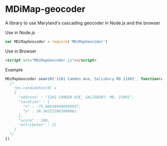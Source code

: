 MDiMap-geocoder
===============

A library to use Maryland's cascading geocoder in Node.js and the browser

Use in Node.js

```javascript
var MDiMapGeocoder = require('MDiMapGeocoder')
```

Use in Browser
```html
<script src="MDiMapGeocoder.js"></script>
```

Example
```javascript
MDiMapGeocoder.search('1101 Camden Ave, Salisbury MD 21801', function(err, res){
  /*
    res.candidates[0] = 
    {
      "address" : "1101 CAMDEN AVE, SALISBURY, MD, 21801",
      "location" : {
        "x" : -75.609389996999937,
        "y" : 38.342533962000061
      },
      "score" : 100,
      "attributes" : {}
    }
  */
})
```